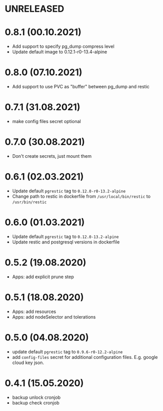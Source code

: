 # UNRELEASED

# 0.8.1 (00.10.2021)
- Add support to specify pg_dump compress level
- Update default image to 0.12.1-r0-13.4-alpine

# 0.8.0 (07.10.2021)
- Add support to use PVC as "buffer" between pg_dump and restic

# 0.7.1 (31.08.2021)
- make config files secret optional

# 0.7.0 (30.08.2021)
- Don't create secrets, just mount them

# 0.6.1 (02.03.2021)
- Update default `pgrestic` tag to `0.12.0-r0-13.2-alpine`
- Change path to restic in dockerfile from `/usr/local/bin/restic` to `/usr/bin/restic`

# 0.6.0 (01.03.2021)
- Update default `pgrestic` tag to `0.12.0-13.2-alpine`
- Update restic and postgresql versions in dockerfile

# 0.5.2 (19.08.2020)
- Apps: add explicit prune step

# 0.5.1 (18.08.2020)
- Apps: add resources
- Apps: add nodeSelector and tolerations

# 0.5.0 (04.08.2020)
- update default `pgrestic` tag to `0.9.6-r0-12.2-alpine`
- add `config-files` secret for additional configuration files. E.g. google cloud key json.

# 0.4.1 (15.05.2020)
- backup unlock cronjob
- backup check cronjob
